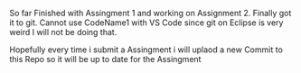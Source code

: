 So far Finished with Assingment 1 and working on Assignment 2. Finally got it to git. Cannot use CodeName1 with VS Code since git on Eclipse is very weird
I will not be doing that.

Hopefully every time i submit a Assingment i will uplaod a new Commit to this Repo so it will be up to date for the Assingment
